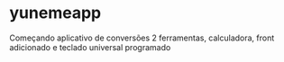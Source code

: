# yunemeapp

Começando aplicativo de conversões
2 ferramentas, calculadora, front adicionado e teclado universal programado
